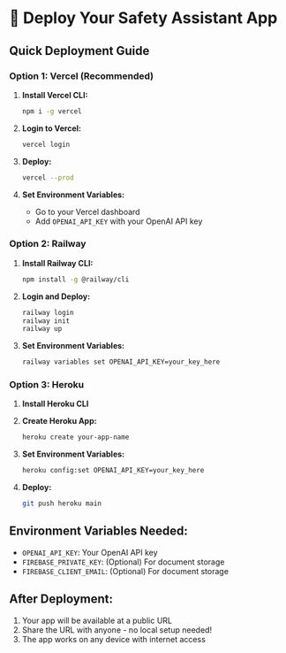 # 🚀 Deploy Your Safety Assistant App

## Quick Deployment Guide

### Option 1: Vercel (Recommended)

1. **Install Vercel CLI:**
   ```bash
   npm i -g vercel
   ```

2. **Login to Vercel:**
   ```bash
   vercel login
   ```

3. **Deploy:**
   ```bash
   vercel --prod
   ```

4. **Set Environment Variables:**
   - Go to your Vercel dashboard
   - Add `OPENAI_API_KEY` with your OpenAI API key

### Option 2: Railway

1. **Install Railway CLI:**
   ```bash
   npm install -g @railway/cli
   ```

2. **Login and Deploy:**
   ```bash
   railway login
   railway init
   railway up
   ```

3. **Set Environment Variables:**
   ```bash
   railway variables set OPENAI_API_KEY=your_key_here
   ```

### Option 3: Heroku

1. **Install Heroku CLI**
2. **Create Heroku App:**
   ```bash
   heroku create your-app-name
   ```

3. **Set Environment Variables:**
   ```bash
   heroku config:set OPENAI_API_KEY=your_key_here
   ```

4. **Deploy:**
   ```bash
   git push heroku main
   ```

## Environment Variables Needed:
- `OPENAI_API_KEY`: Your OpenAI API key
- `FIREBASE_PRIVATE_KEY`: (Optional) For document storage
- `FIREBASE_CLIENT_EMAIL`: (Optional) For document storage

## After Deployment:
1. Your app will be available at a public URL
2. Share the URL with anyone - no local setup needed!
3. The app works on any device with internet access
